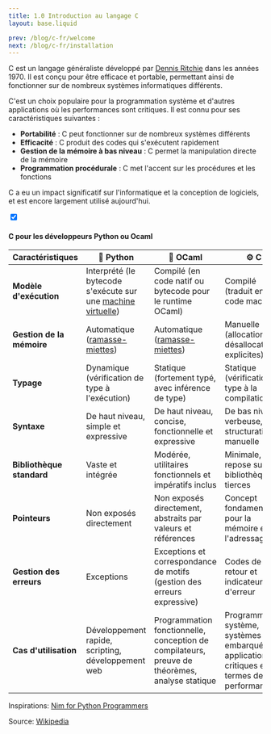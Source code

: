 ```yaml
---
title: 1.0 Introduction au langage C
layout: base.liquid

prev: /blog/c-fr/welcome
next: /blog/c-fr/installation
---
```


<!--

<section class="accordion">
    <input type="checkbox" checked>
    <h4>Lorem ipsum<i></i></h4>
<article>

</article>
</section>

-->

C est un langage généraliste développé par [Dennis Ritchie](https://en.wikipedia.org/wiki/Dennis_Ritchie) dans les années 1970. Il est conçu pour être efficace et portable, permettant ainsi de fonctionner sur de nombreux systèmes informatiques différents.

C'est un choix populaire pour la programmation système et d'autres applications où les performances sont critiques. Il est connu pour ses caractéristiques suivantes :

- **Portabilité** : C peut fonctionner sur de nombreux systèmes différents
- **Efficacité** : C produit des codes qui s'exécutent rapidement
- **Gestion de la mémoire à bas niveau** : C permet la manipulation directe de la mémoire
- **Programmation procédurale** : C met l'accent sur les procédures et les fonctions

C a eu un impact significatif sur l'informatique et la conception de logiciels, et est encore largement utilisé aujourd'hui.


<section class="accordion" optional>
    <input type="checkbox" checked>
    <h4>C pour les développeurs Python ou Ocaml<i></i></h4>
<article>

| Caractéristiques      | 🐍 Python | 🐫 OCaml | ⚙️ C |
|-----------------------|-----------|----------|-----|
| **Modèle d'exécution**    | Interprété (le bytecode s'exécute sur une [machine virtuelle](/blog/lexicon/vm)) | Compilé (en code natif ou bytecode pour le runtime OCaml) | Compilé (traduit en code machine) |
| **Gestion de la mémoire** | Automatique ([ramasse-miettes](/blog/lexicon/gc)) | Automatique ([ramasse-miettes](/blog/lexicon/gc)) | Manuelle (allocation et désallocation explicites) |
| **Typage**                | Dynamique (vérification de type à l'exécution) | Statique (fortement typé, avec inférence de type) | Statique (vérification de type à la compilation) |
| **Syntaxe**               | De haut niveau, simple et expressive | De haut niveau, concise, fonctionnelle et expressive | De bas niveau, verbeuse, avec structuration manuelle |
| **Bibliothèque standard** | Vaste et intégrée | Modérée, utilitaires fonctionnels et impératifs inclus | Minimale, repose sur des bibliothèques tierces |
| **Pointeurs**             | Non exposés directement | Non exposés directement, abstraits par valeurs et références | Concept fondamental pour la mémoire et l'adressage |
| **Gestion des erreurs**   | Exceptions | Exceptions et correspondance de motifs (gestion des erreurs expressive) | Codes de retour et indicateurs d'erreur |
| **Cas d'utilisation**     | Développement rapide, scripting, développement web | Programmation fonctionnelle, conception de compilateurs, preuve de théorèmes, analyse statique | Programmation système, systèmes embarqués, applications critiques en termes de performances | 

Inspirations: [Nim for Python Programmers](https://github.com/nim-lang/Nim/wiki/Nim-for-Python-Programmers)   
</article>
</section>

<!-- <section class="accordion" optional>
    <input type="checkbox" checked>
    <h4>C for Python or Ocaml devs<i></i></h4>
<article>

| Feature | 🐍 Python | 🐫 OCaml | ⚙️ C |
|---|---|---|---|
| **Execution model** | Interpreted (bytecode runs on a [virtual machine](/blog/lexicon/vm)) | Compiled (to native code or bytecode for the OCaml runtime) | Compiled (translates to machine code) |
| **Memory management** | Automatic ([garbage collection](/blog/lexicon/gc)) | Automatic ([garbage collection](/blog/lexicon/gc)) | Manual (explicit allocation and deallocation) |
| **Typing** | Dynamic (type checked at runtime) | Static (strongly typed, with type inference) | Static (type checked at compile time) |
| **Syntax** | High-level, simple, and expressive | High-level, concise, functional, and expressive | Low-level, verbose, with manual structuring |
| **Standard library** | Extensive and built-in | Moderate, functional and imperative utilities included | Minimal, relies on third-party libraries |
| **Pointers** | Not directly exposed | Not directly exposed, abstracted by values and references | Core concept for memory and addressing |
| **Error handling** | Exceptions | Exceptions and pattern matching (expressive error handling) | Return codes and error flags |
| **Use case** | Rapid development, scripting, web development | Functional programming, compiler design, theorem proving, static analysis | Systems programming, embedded systems, performance-critical applications | 

Inspiration: [Nim for Python Programmers](https://github.com/nim-lang/Nim/wiki/Nim-for-Python-Programmers)   
</article>
</section> -->


<!-- <section class="accordion">
    <input type="checkbox" checked>
    <h4>English version 🇬🇧<i></i></h4>
<article>

C is a general-purpose language developed by [Dennis Ritchie](https://en.wikipedia.org/wiki/Dennis_Ritchie) in the 1970s. It's designed to be efficient and portable, allowing it to run on many different computer systems.

It's a popular choice for systems programming and other applications where performance is critical. It's known for its:

- **Portability**: C code can run on many different systems
- **Efficiency**: C produces fast-running code
- **Low-level memory management**: C allows direct manipulation of memory
- **Procedural programming**: C emphasizes on procedures and functions

C has had a significant impact on computer science and software engineering, and is still widely used today.
</article>
</section> -->


Source: [Wikipedia](https://en.wikipedia.org/wiki/C_(programming_language))

<!--
## Roadmap

1. Introduction
    - History
    - Paradigm
    - Usage

2. Getting started
    - Installation / Environnement
    - Appearance (Hello World, with deep analysis)

3. Syntax
    - Main
    - Comments
    - Variables
        - Each instruction have a ; at the end
    - Data Types (different writing styles)
        - int
        - float (double!!)
        - char
        - Talk about strings
        - struct
        - enum
        - a word about conversions
    - Operators
    - Functions
        - Return type / keyword (void!!)
        - Parameters
        - a word about recursivity
        - (return and params are copies!!)
    - Control flow
        - if
        - while
        - for
        - do...while
        - switch
        - break/continue (banned!!)

4. Macros
    - Principe
    - #define
    - #include

5. Display
    - stdio
    - Inputs using scanf

6. Arrays
    - Definition
    - Limits
    - Usage
    - Usage with `for`
    - Multi-dimensional

7. Pointers
    - Definition
    - Principe
    - Operators (&, *)
    - Usage as parameters
    - Usage for custom arrays
    - stdlib
    - string

8. Memory Management
    - Introduction to memory management
    - Dynamic memory allocation (malloc, free)
    - Common pitfalls and best practices

9. Usage of main args
    - Little example

10. File system
    - fs
-->
